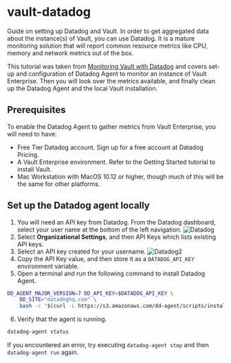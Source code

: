 # vault-datadog
Guide on setting up Datadog and Vault. In order to get aggregated data about the instance(s) of Vault, you can use Datadog. It is a mature monitoring solution that will report common resource metrics like CPU, memory and network metrics out of the box.

This tutorial was taken from [Monitoring Vault with Datadog](https://developer.hashicorp.com/vault/tutorials/monitoring/monitoring-vault-with-datadog) and covers set-up and configuration of Datadog Agent to monitor an instance of Vault Enterprise. Then you will look over the metrics available, and finally clean up the Datadog Agent and the local Vault installation.


## Prerequisites
To enable the Datadog Agent to gather metrics from Vault Enterprise, you will need to have:

* Free Tier Datadog account. Sign up for a free account at Datadog Pricing.
* A Vault Enterprise environment. Refer to the Getting Started tutorial to install Vault.
* Mac Workstation with MacOS 10.12 or higher, though much of this will be the same for other platforms.

## Set up the Datadog agent locally
1. You will need an API key from Datadog. From the Datadog dashboard, select your user name at the bottom of the left navigation.
![Datadog](./docs/datadog.avif)
2. Select **Organizational Settings**, and then API Keys which lists existing API keys.
3. Select an API key created for your username.
![Datadog2](./docs/datadog2.avif)
4. Copy the API Key value, and then store it as a `DATADOG_API_KEY` environment variable.
5. Open a terminal and run the following command to install Datadog Agent.
```bash
DD_AGENT_MAJOR_VERSION=7 DD_API_KEY=$DATADOG_API_KEY \
    DD_SITE="datadoghq.com" \
    bash -c "$(curl -L https://s3.amazonaws.com/dd-agent/scripts/install_mac_os.sh)"
```
6. Verify that the agent is running.
```bash
datadog-agent status
```
If you encountered an error, try executing `datadog-agent stop` and then `datadog-agent run` again.